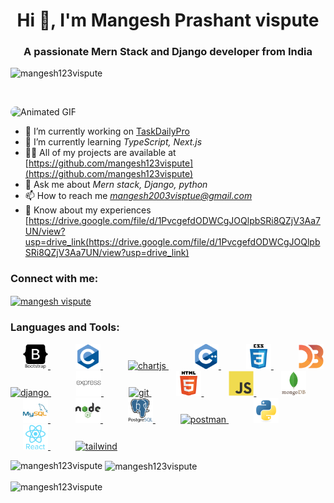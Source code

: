 
<h1 align="center">Hi 👋, I'm Mangesh Prashant vispute</h1>
<h3 align="center">A passionate Mern Stack and Django developer from India</h3>

<p align="left">
  <img
    src="https://komarev.com/ghpvc/?username=mangesh123vispute&label=Profile%20views&color=0e75b6&style=flat"
    alt="mangesh123vispute"
  />
</p>

<p align="left">
  <a href="https://twitter.com/" target="blank"
    ><img
      src="https://img.shields.io/twitter/follow/?logo=twitter&style=for-the-badge"
      alt=""
  /></a>
</p>
<img
  src="https://cdn.dribbble.com/users/2131993/screenshots/4948736/thoughtworks-gif_dribbble.gif"
  alt="Animated GIF"
  style="border-radius: 10px;"
/>


- 🔭 I’m currently working on
[TaskDailyPro](https://github.com/mangesh123vispute/TaskDailyPro) 
- 🌱 I’m currently learning *TypeScript, Next.js*
- 👨‍💻 All of my projects are available at [https://github.com/mangesh123vispute](https://github.com/mangesh123vispute)
- 💬 Ask me about *Mern stack, Django, python*
- 📫 How to reach me *mangesh2003visptue@gmail.com*
- 📄 Know about my experiences [https://drive.google.com/file/d/1PvcgefdODWCgJOQlpbSRi8QZjV3Aa7UN/view?usp=drive_link(https://drive.google.com/file/d/1PvcgefdODWCgJOQlpbSRi8QZjV3Aa7UN/view?usp=drive_link)

<h3 align="left">Connect with me:</h3>
<p align="left">
  <a href="https://linkedin.com/in/mangesh vispute" target="blank"
    ><img
      align="center"
      src="https://raw.githubusercontent.com/rahuldkjain/github-profile-readme-generator/master/src/images/icons/Social/linked-in-alt.svg"
      alt="mangesh vispute"
      height="30"
      width="40"
  /></a>
</p>

<h3 align="left">Languages and Tools:</h3>
<p align="left">
  <a
    href="https://getbootstrap.com"
    target="_blank"
    rel="noreferrer"
    style="margin: 20px"
  >
    <img
      src="https://raw.githubusercontent.com/devicons/devicon/master/icons/bootstrap/bootstrap-plain-wordmark.svg"
      alt="bootstrap"
      width="40"
      height="40"
    />
  </a>
  <a
    href="https://www.cprogramming.com/"
    target="_blank"
    rel="noreferrer"
    style="margin: 20px"
  >
    <img
      src="https://raw.githubusercontent.com/devicons/devicon/master/icons/c/c-original.svg"
      alt="c"
      width="40"
      height="40"
    />
  </a>
  <a
    href="https://www.chartjs.org"
    target="_blank"
    rel="noreferrer"
    style="margin: 20px"
  >
    <img
      src="https://www.chartjs.org/media/logo-title.svg"
      alt="chartjs"
      width="40"
      height="40"
    />
  </a>
  <a
    href="https://www.w3schools.com/cpp/"
    target="_blank"
    rel="noreferrer"
    style="margin: 20px"
  >
    <img
      src="https://raw.githubusercontent.com/devicons/devicon/master/icons/cplusplus/cplusplus-original.svg"
      alt="cplusplus"
      width="40"
      height="40"
    />
  </a>
  <a
    href="https://www.w3schools.com/css/"
    target="_blank"
    rel="noreferrer"
    style="margin: 20px"
  >
    <img
      src="https://raw.githubusercontent.com/devicons/devicon/master/icons/css3/css3-original-wordmark.svg"
      alt="css3"
      width="40"
      height="40"
    />
  </a>
  <a
    href="https://d3js.org/"
    target="_blank"
    rel="noreferrer"
    style="margin: 20px"
  >
    <img
      src="https://raw.githubusercontent.com/devicons/devicon/master/icons/d3js/d3js-original.svg"
      alt="d3js"
      width="40"
      height="40"
    />
  </a>
  <a
    href="https://www.djangoproject.com/"
    target="_blank"
    rel="noreferrer"
    style="margin: 20px"
  >
    <img
      src="https://cdn.worldvectorlogo.com/logos/django.svg"
      alt="django"
      width="40"
      height="40"
    />
  </a>
  <a
    href="https://expressjs.com"
    target="_blank"
    rel="noreferrer"
    style="margin: 20px"
  >
    <img
      src="https://raw.githubusercontent.com/devicons/devicon/master/icons/express/express-original-wordmark.svg"
      alt="express"
      width="40"
      height="40"
    />
  </a>
  <a
    href="https://git-scm.com/"
    target="_blank"
    rel="noreferrer"
    style="margin: 20px"
  >
    <img
      src="https://www.vectorlogo.zone/logos/git-scm/git-scm-icon.svg"
      alt="git"
      width="40"
      height="40"
    />
  </a>
  <a
    href="https://www.w3.org/html/"
    target="_blank"
    rel="noreferrer"
    style="margin: 20px"
  >
    <img
      src="https://raw.githubusercontent.com/devicons/devicon/master/icons/html5/html5-original-wordmark.svg"
      alt="html5"
      width="40"
      height="40"
    />
  </a>
  <a
    href="https://developer.mozilla.org/en-US/docs/Web/JavaScript"
    target="_blank"
    rel="noreferrer"
    style="margin: 20px"
  >
    <img
      src="https://raw.githubusercontent.com/devicons/devicon/master/icons/javascript/javascript-original.svg"
      alt="javascript"
      width="40"
      height="40"
    />
  </a>
  <a
    href="https://www.mongodb.com/"
    target="_blank"
    rel="noreferrer"
    style="margin: 20px"
  >
    <img
      src="https://raw.githubusercontent.com/devicons/devicon/master/icons/mongodb/mongodb-original-wordmark.svg"
      alt="mongodb"
      width="40"
      height="40"
    />
  </a>
  <a
    href="https://www.mysql.com/"
    target="_blank"
    rel="noreferrer"
    style="margin: 20px"
  >
    <img
      src="https://raw.githubusercontent.com/devicons/devicon/master/icons/mysql/mysql-original-wordmark.svg"
      alt="mysql"
      width="40"
      height="40"
    />
  </a>
  <a
    href="https://nodejs.org"
    target="_blank"
    rel="noreferrer"
    style="margin: 20px"
  >
    <img
      src="https://raw.githubusercontent.com/devicons/devicon/master/icons/nodejs/nodejs-original-wordmark.svg"
      alt="nodejs"
      width="40"
      height="40"
    />
  </a>
  <a
    href="https://www.postgresql.org"
    target="_blank"
    rel="noreferrer"
    style="margin: 20px"
  >
    <img
      src="https://raw.githubusercontent.com/devicons/devicon/master/icons/postgresql/postgresql-original-wordmark.svg"
      alt="postgresql"
      width="40"
      height="40"
    />
  </a>
  <a
    href="https://postman.com"
    target="_blank"
    rel="noreferrer"
    style="margin: 20px"
  >
    <img
      src="https://www.vectorlogo.zone/logos/getpostman/getpostman-icon.svg"
      alt="postman"
      width="40"
      height="40"
    />
  </a>
  <a
    href="https://www.python.org"
    target="_blank"
    rel="noreferrer"
    style="margin: 20px"
  >
    <img
      src="https://raw.githubusercontent.com/devicons/devicon/master/icons/python/python-original.svg"
      alt="python"
      width="40"
      height="40"
    />
  </a>
  <a
    href="https://reactjs.org/"
    target="_blank"
    rel="noreferrer"
    style="margin: 20px"
  >
    <img
      src="https://raw.githubusercontent.com/devicons/devicon/master/icons/react/react-original-wordmark.svg"
      alt="react"
      width="40"
      height="40"
    />
  </a>
  <a
    href="https://tailwindcss.com/"
    target="_blank"
    rel="noreferrer"
    style="margin: 20px"
  >
    <img
      src="https://www.vectorlogo.zone/logos/tailwindcss/tailwindcss-icon.svg"
      alt="tailwind"
      width="40"
      height="40"
    />
  </a>
</p>

<p>
  <img
    align="left"
    src="https://github-readme-stats.vercel.app/api/top-langs?username=mangesh123vispute&show_icons=true&locale=en&layout=compact"
    alt="mangesh123vispute"
  />
</p>

<p>
  &nbsp;<img
    align="center"
    src="https://github-readme-stats.vercel.app/api?username=mangesh123vispute&show_icons=true&locale=en"
    alt="mangesh123vispute"
  />
</p>

<p>
  <img
    align="center"
    src="https://github-readme-streak-stats.herokuapp.com/?user=mangesh123vispute&"
    alt="mangesh123vispute"
  />
</p>
